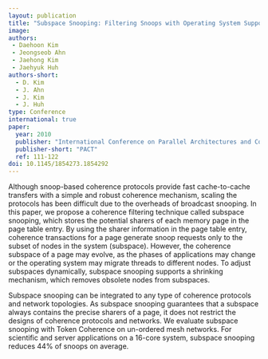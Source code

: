 ```yaml
---
layout: publication
title: "Subspace Snooping: Filtering Snoops with Operating System Support"
image: 
authors:
 - Daehoon Kim
 - Jeongseob Ahn
 - Jaehong Kim
 - Jaehyuk Huh
authors-short:
  - D. Kim
  - J. Ahn
  - J. Kim
  - J. Huh
type: Conference
international: true
paper:
  year: 2010
  publisher: "International Conference on Parallel Architectures and Compilation Techniques"
  publisher-short: "PACT"
  ref: 111-122
doi: 10.1145/1854273.1854292
---
```


Although snoop-based coherence protocols provide fast cache-to-cache transfers with a simple and robust coherence mechanism, scaling the protocols has been difficult due to the overheads of broadcast snooping. In this paper, we propose a coherence filtering technique called subspace snooping, which stores the potential sharers of each memory page in the page table entry. By using the sharer information in the page table entry, coherence transactions for a page generate snoop requests only to the subset of nodes in the system (subspace). However, the coherence subspace of a page may evolve, as the phases of applications may change or the operating system may migrate threads to different nodes. To adjust subspaces dynamically, subspace snooping supports a shrinking mechanism, which removes obsolete nodes from subspaces.

Subspace snooping can be integrated to any type of coherence protocols and network topologies. As subspace snooping guarantees that a subspace always contains the precise sharers of a page, it does not restrict the designs of coherence protocols and networks. We evaluate subspace snooping with Token Coherence on un-ordered mesh networks. For scientific and server applications on a 16-core system, subspace snooping reduces 44% of snoops on average.
